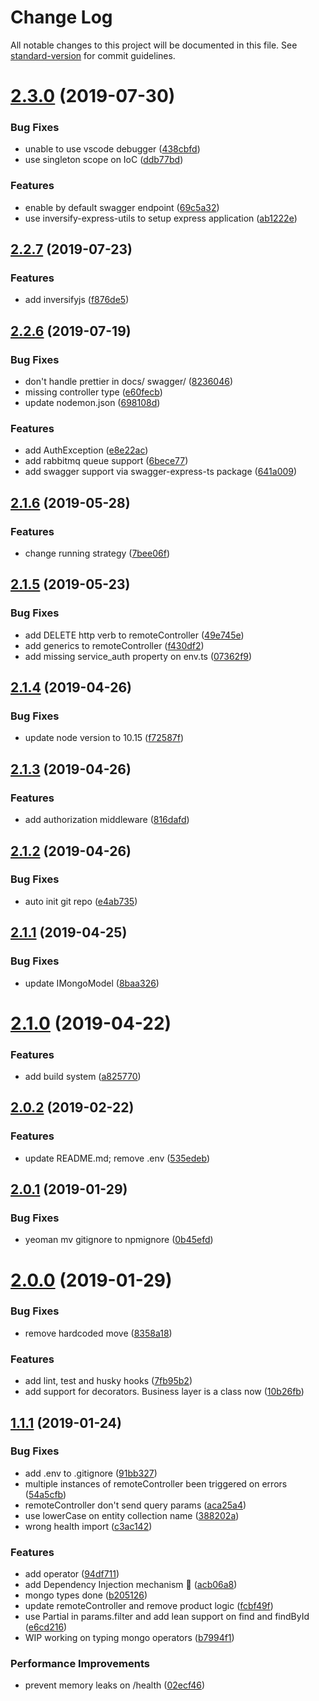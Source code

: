 # Change Log

All notable changes to this project will be documented in this file. See [standard-version](https://github.com/conventional-changelog/standard-version) for commit guidelines.

# [2.3.0](https://github.com/WandersonAlves/generator-kube-microservice-node/compare/v2.2.7...v2.3.0) (2019-07-30)


### Bug Fixes

* unable to use vscode debugger ([438cbfd](https://github.com/WandersonAlves/generator-kube-microservice-node/commit/438cbfd))
* use singleton scope on IoC ([ddb77bd](https://github.com/WandersonAlves/generator-kube-microservice-node/commit/ddb77bd))


### Features

* enable by default swagger endpoint ([69c5a32](https://github.com/WandersonAlves/generator-kube-microservice-node/commit/69c5a32))
* use inversify-express-utils to setup express application ([ab1222e](https://github.com/WandersonAlves/generator-kube-microservice-node/commit/ab1222e))



## [2.2.7](https://github.com/WandersonAlves/generator-kube-microservice-node/compare/v2.2.6...v2.2.7) (2019-07-23)


### Features

* add inversifyjs ([f876de5](https://github.com/WandersonAlves/generator-kube-microservice-node/commit/f876de5))



## [2.2.6](https://github.com/WandersonAlves/generator-kube-microservice-node/compare/v2.1.6...v2.2.6) (2019-07-19)


### Bug Fixes

* don't handle prettier in docs/ swagger/ ([8236046](https://github.com/WandersonAlves/generator-kube-microservice-node/commit/8236046))
* missing controller type ([e60fecb](https://github.com/WandersonAlves/generator-kube-microservice-node/commit/e60fecb))
* update nodemon.json ([698108d](https://github.com/WandersonAlves/generator-kube-microservice-node/commit/698108d))


### Features

* add AuthException ([e8e22ac](https://github.com/WandersonAlves/generator-kube-microservice-node/commit/e8e22ac))
* add rabbitmq queue support ([6bece77](https://github.com/WandersonAlves/generator-kube-microservice-node/commit/6bece77))
* add swagger support via swagger-express-ts package ([641a009](https://github.com/WandersonAlves/generator-kube-microservice-node/commit/641a009))



## [2.1.6](https://github.com/WandersonAlves/generator-kube-microservice-node/compare/v2.1.5...v2.1.6) (2019-05-28)


### Features

* change running strategy ([7bee06f](https://github.com/WandersonAlves/generator-kube-microservice-node/commit/7bee06f))



## [2.1.5](https://github.com/WandersonAlves/generator-kube-microservice-node/compare/v2.1.4...v2.1.5) (2019-05-23)


### Bug Fixes

* add DELETE http verb to remoteController ([49e745e](https://github.com/WandersonAlves/generator-kube-microservice-node/commit/49e745e))
* add generics to remoteController ([f430df2](https://github.com/WandersonAlves/generator-kube-microservice-node/commit/f430df2))
* add missing service_auth property on env.ts ([07362f9](https://github.com/WandersonAlves/generator-kube-microservice-node/commit/07362f9))



## [2.1.4](https://github.com/WandersonAlves/generator-kube-microservice-node/compare/v2.1.3...v2.1.4) (2019-04-26)


### Bug Fixes

* update node version to 10.15 ([f72587f](https://github.com/WandersonAlves/generator-kube-microservice-node/commit/f72587f))



## [2.1.3](https://github.com/WandersonAlves/generator-kube-microservice-node/compare/v2.1.2...v2.1.3) (2019-04-26)


### Features

* add authorization middleware ([816dafd](https://github.com/WandersonAlves/generator-kube-microservice-node/commit/816dafd))



## [2.1.2](https://github.com/WandersonAlves/generator-kube-microservice-node/compare/v2.1.1...v2.1.2) (2019-04-26)


### Bug Fixes

* auto init git repo ([e4ab735](https://github.com/WandersonAlves/generator-kube-microservice-node/commit/e4ab735))



## [2.1.1](https://github.com/WandersonAlves/generator-kube-microservice-node/compare/v2.1.0...v2.1.1) (2019-04-25)


### Bug Fixes

* update IMongoModel ([8baa326](https://github.com/WandersonAlves/generator-kube-microservice-node/commit/8baa326))



# [2.1.0](https://github.com/WandersonAlves/generator-kube-microservice-node/compare/v2.0.2...v2.1.0) (2019-04-22)


### Features

* add build system ([a825770](https://github.com/WandersonAlves/generator-kube-microservice-node/commit/a825770))



<a name="2.0.2"></a>
## [2.0.2](https://github.com/WandersonAlves/generator-kube-microservice-node/compare/v2.0.1...v2.0.2) (2019-02-22)


### Features

* update README.md; remove .env ([535edeb](https://github.com/WandersonAlves/generator-kube-microservice-node/commit/535edeb))



<a name="2.0.1"></a>
## [2.0.1](https://github.com/WandersonAlves/generator-kube-microservice-node/compare/v2.0.0...v2.0.1) (2019-01-29)


### Bug Fixes

* yeoman mv gitignore to npmignore ([0b45efd](https://github.com/WandersonAlves/generator-kube-microservice-node/commit/0b45efd))



<a name="2.0.0"></a>
# [2.0.0](https://github.com/WandersonAlves/generator-kube-microservice-node/compare/v1.1.1...v2.0.0) (2019-01-29)


### Bug Fixes

* remove hardcoded move ([8358a18](https://github.com/WandersonAlves/generator-kube-microservice-node/commit/8358a18))


### Features

* add lint, test and husky hooks ([7fb95b2](https://github.com/WandersonAlves/generator-kube-microservice-node/commit/7fb95b2))
* add support for decorators. Business layer is a class now ([10b26fb](https://github.com/WandersonAlves/generator-kube-microservice-node/commit/10b26fb))



<a name="1.1.1"></a>
## [1.1.1](https://github.com/WandersonAlves/generator-kube-microservice-node/compare/v0.1.11...v1.1.1) (2019-01-24)


### Bug Fixes

* add .env to .gitignore ([91bb327](https://github.com/WandersonAlves/generator-kube-microservice-node/commit/91bb327))
* multiple instances of remoteController been triggered on errors ([54a5cfb](https://github.com/WandersonAlves/generator-kube-microservice-node/commit/54a5cfb))
* remoteController don't send query params ([aca25a4](https://github.com/WandersonAlves/generator-kube-microservice-node/commit/aca25a4))
* use lowerCase on entity collection name ([388202a](https://github.com/WandersonAlves/generator-kube-microservice-node/commit/388202a))
* wrong health import ([c3ac142](https://github.com/WandersonAlves/generator-kube-microservice-node/commit/c3ac142))


### Features

* add  operator ([94df711](https://github.com/WandersonAlves/generator-kube-microservice-node/commit/94df711))
* add Dependency Injection mechanism :rocket: ([acb06a8](https://github.com/WandersonAlves/generator-kube-microservice-node/commit/acb06a8))
* mongo types done ([b205126](https://github.com/WandersonAlves/generator-kube-microservice-node/commit/b205126))
* update remoteController and remove product logic ([fcbf49f](https://github.com/WandersonAlves/generator-kube-microservice-node/commit/fcbf49f))
* use Partial<Interface> in params.filter and add lean support on find and findById ([e6cd216](https://github.com/WandersonAlves/generator-kube-microservice-node/commit/e6cd216))
* WIP working on typing mongo operators ([b7994f1](https://github.com/WandersonAlves/generator-kube-microservice-node/commit/b7994f1))


### Performance Improvements

* prevent memory leaks on /health ([02ecf46](https://github.com/WandersonAlves/generator-kube-microservice-node/commit/02ecf46))
